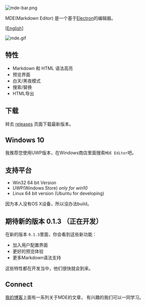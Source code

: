 ![mde-bar.png](https://ooo.0o0.ooo/2017/02/14/58a31a1041cf4.png)

MDE(Markdown Editor) 是一个基于[Electron](http://electron.atom.io/)的编辑器。

\[[English](./README.md)\]

![mde.gif](https://ooo.0o0.ooo/2017/02/08/589af9da2cae8.gif)

## 特性

- Markdown 和 HTML 语法高亮
- 预览界面
- 白天/黑夜模式
- 搜索/替换
- HTML导出

## 下载

转去 [releases](https://github.com/ChannelOne/MDE/releases) 页面下载最新版本。

## Windows 10

我推荐您使用UWP版本，在Windows商店里面搜索`MDE Editor`吧。

## 支持平台

- Win32 64 bit Version
- UWP(Windows Store) *only for win10*
- Linux 64 bit version (Ubuntu for developing)

因为本人没有OS X设备，所以没办法build。

## 期待新的版本 0.1.3 （正在开发）

在新的版本 `0.1.3`里面，你会看到这些新功能：

- 加入用户配置界面
- 更好的预览体验
- 更多Markdown语法支持

这些特性都在开发当中，他们很快就会到来。

## Connect

[我的博客](http://blog.diverse.space/category/program/editor/)上面有一系列关于MDE的文章，
有兴趣的我们可以一同学习。
